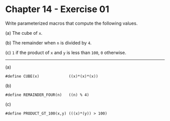 # Chapter 14 - Exercise 01

Write parameterized macros that compute the following values.

(a)
The cube of `x`.  

(b)
The remainder when `n` is divided by `4`.  

(c)
`1` if the product of `x` and `y` is less than `100`, `0` otherwise.  

---

(a)
```
#define CUBE(x)             ((x)*(x)*(x))
```

(b)
```
#define REMAINDER_FOUR(n)   ((n) % 4)
```

(c)
```
#define PRODUCT_GT_100(x,y) (((x)*(y)) > 100)
```
